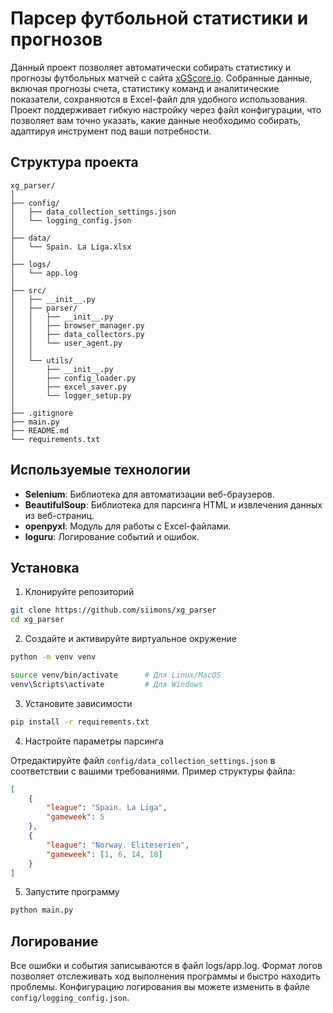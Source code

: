 # Парсер футбольной статистики и прогнозов

Данный проект позволяет автоматически собирать статистику и прогнозы футбольных матчей с сайта [xGScore.io](https://xgscore.io/). Собранные данные, включая прогнозы счета, статистику команд и аналитические показатели, сохраняются в Excel-файл для удобного использования. Проект поддерживает гибкую настройку через файл конфигурации, что позволяет вам точно указать, какие данные необходимо собирать, адаптируя инструмент под ваши потребности.

## Структура проекта

```
xg_parser/
│
├── config/
│   ├── data_collection_settings.json
│   └── logging_config.json
│
├── data/
│   └── Spain. La Liga.xlsx
│
├── logs/
│   └── app.log
│
├── src/
│   ├── __init__.py
│   ├── parser/
│   │   ├── __init__.py
│   │   ├── browser_manager.py
│   │   ├── data_collectors.py
│   │   └── user_agent.py
│   │
│   └── utils/
│       ├── __init__.py
│       ├── config_loader.py
│       ├── excel_saver.py
│       └── logger_setup.py
│
├── .gitignore
├── main.py
├── README.md
└── requirements.txt
```

## Используемые технологии

- **Selenium**: Библиотека для автоматизации веб-браузеров.
- **BeautifulSoup**: Библиотека для парсинга HTML и извлечения данных из веб-страниц.
- **openpyxl**: Модуль для работы с Excel-файлами.
- **loguru**: Логирование событий и ошибок.

## Установка

1. Клонируйте репозиторий

```bash
git clone https://github.com/siimons/xg_parser
cd xg_parser

```

2. Создайте и активируйте виртуальное окружение

```bash
python -m venv venv

source venv/bin/activate      # Для Linux/MacOS
venv\Scripts\activate         # Для Windows

```

3. Установите зависимости

```bash
pip install -r requirements.txt

```

4. Настройте параметры парсинга 

Отредактируйте файл `config/data_collection_settings.json` в соответствии с вашими требованиями. Пример структуры файла:

```json
[
    {
        "league": "Spain. La Liga",
        "gameweek": 5
    },
    {
        "league": "Norway. Eliteserien",
        "gameweek": [1, 6, 14, 18]
    }
]

```
5. Запустите программу

```bash
python main.py

```

## Логирование

Все ошибки и события записываются в файл logs/app.log. Формат логов позволяет отслеживать ход выполнения программы и быстро находить проблемы. Конфигурацию логирования вы можете изменить в файле `config/logging_config.json`.